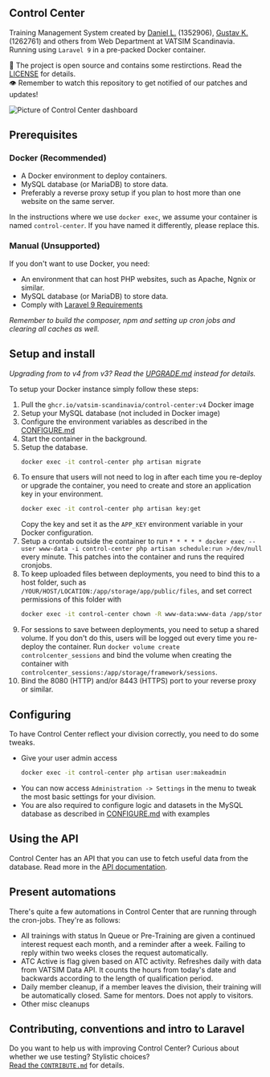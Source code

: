 ## Control Center
Training Management System created by [Daniel L.](https://github.com/blt950) (1352906), [Gustav K.](https://github.com/gustavkauman) (1262761) and others from Web Department at VATSIM Scandinavia. Running using `Laravel 9` in a pre-packed Docker container.

📝 The project is open source and contains some restirctions. Read the [LICENSE](LICENSE) for details.\
👁️ Remember to watch this repository to get notified of our patches and updates!

![Picture of Control Center dashboard](https://github.com/Vatsim-Scandinavia/controlcenter/assets/2505044/e115c1d0-d7e5-41cb-8fd6-0a787f06c0ea)

## Prerequisites

### Docker (Recommended)
- A Docker environment to deploy containers.
- MySQL database (or MariaDB) to store data.
- Preferably a reverse proxy setup if you plan to host more than one website on the same server.

In the instructions where we use `docker exec`, we assume your container is named `control-center`. If you have named it differently, please replace this.

### Manual (Unsupported)
If you don't want to use Docker, you need:
- An environment that can host PHP websites, such as Apache, Ngnix or similar.
- MySQL database (or MariaDB) to store data.
- Comply with [Laravel 9 Requirements](https://laravel.com/docs/9.x/deployment#server-requirements)

*Remember to build the composer, npm and setting up cron jobs and clearing all caches as well.*

## Setup and install

*Upgrading from to v4 from v3? Read the [UPGRADE.md](UPGRADE.md) instead for details.*

To setup your Docker instance simply follow these steps:
1. Pull the `ghcr.io/vatsim-scandinavia/control-center:v4` Docker image
2. Setup your MySQL database (not included in Docker image)
3. Configure the environment variables as described in the [CONFIGURE.md](CONFIGURE.md#environment)
4. Start the container in the background.
5. Setup the database.
   ```sh
   docker exec -it control-center php artisan migrate
   ```
6. To ensure that users will not need to log in after each time you re-deploy or upgrade the container, you need to create and store an application key in your environment.
   ```sh
   docker exec -it control-center php artisan key:get
   ```
   Copy the key and set it as the `APP_KEY` environment variable in your Docker configuration.
7. Setup a crontab outside the container to run `* * * * * docker exec --user www-data -i control-center php artisan schedule:run >/dev/null` every minute. This patches into the container and runs the required cronjobs.
8. To keep uploaded files between deployments, you need to bind this to a host folder, such as `/YOUR/HOST/LOCATION:/app/storage/app/public/files`, and set correct permissions of this folder with
   ```sh 
   docker exec -it control-center chown -R www-data:www-data /app/storage/app/public/files
   ```
9. For sessions to save between deployments, you need to setup a shared volume. If you don't do this, users will be logged out every time you re-deploy the container. Run `docker volume create controlcenter_sessions` and bind the volume when creating the container with `controlcenter_sessions:/app/storage/framework/sessions`.
8. Bind the 8080 (HTTP) and/or 8443 (HTTPS) port to your reverse proxy or similar.

## Configuring

To have Control Center reflect your division correctly, you need to do some tweaks.

- Give your user admin access
   ```sh
   docker exec -it control-center php artisan user:makeadmin
   ```
- You can now access `Administration -> Settings` in the menu to tweak the most basic settings for your division.
- You are also required to configure logic and datasets in the MySQL database as described in [CONFIGURE.md](CONFIGURE.md#database) with examples

## Using the API

Control Center has an API that you can use to fetch useful data from the database. Read more in the [API documentation](API.md).

## Present automations
There's quite a few automations in Control Center that are running through the cron-jobs. They're as follows:

- All trainings with status In Queue or Pre-Training are given a continued interest request each month, and a reminder after a week. Failing to reply within two weeks closes the request automatically.
- ATC Active is flag given based on ATC activity. Refreshes daily with data from VATSIM Data API. It counts the hours from today's date and backwards according to the length of qualification period.
- Daily member cleanup, if a member leaves the division, their training will be automatically closed. Same for mentors. Does not apply to visitors.
- Other misc cleanups

## Contributing, conventions and intro to Laravel

Do you want to help us with improving Control Center? Curious about whether we use testing? Stylistic choices?\
[Read the `CONTRIBUTE.md`](CONTRIBUTE.md) for details.
